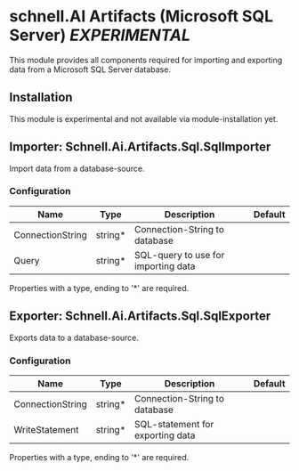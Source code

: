 # schnell.AI Artifacts (Microsoft SQL Server) *EXPERIMENTAL*

This module provides all components required for importing and exporting data from a Microsoft SQL Server database.

## Installation
This module is experimental and not available via module-installation yet. 

## Importer: Schnell.Ai.Artifacts.Sql.SqlImporter

Import data from a database-source.

### Configuration

| Name             | Type    | Description                         | Default |
|------------------|---------|-------------------------------------|---------|
| ConnectionString | string* | Connection-String to database       |         |
| Query            | string* | SQL-query to use for importing data |         |

Properties with a type, ending to '*' are required.

## Exporter: Schnell.Ai.Artifacts.Sql.SqlExporter

Exports data to a database-source.

### Configuration

| Name             | Type    | Description                      | Default |
|------------------|---------|----------------------------------|---------|
| ConnectionString | string* | Connection-String to database    |         |
| WriteStatement   | string* | SQL-statement for exporting data |         |

Properties with a type, ending to '*' are required.
